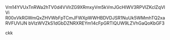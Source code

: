 Vm14YVUxTnRWa2hTV0d4VVlrZG9XRmxyVm5kVmJGcHlWV3RPVlZKclZqVlVi
R00xVkRGWmQxZHVWbFpTCmJFWXpWWHBDVDJSR1NuUk5WMmhTQ2xaRVFUVlJN
bVIzWVZkS1dGbDZNRXREYm14cFpGRTlQUW9LZVhGaQoKbGF3

ckk